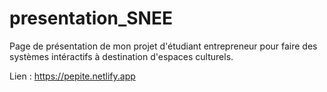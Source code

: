 # presentation_SNEE
Page de présentation de mon projet d'étudiant entrepreneur pour faire des systèmes intéractifs à destination d'espaces culturels.

Lien : https://pepite.netlify.app 
